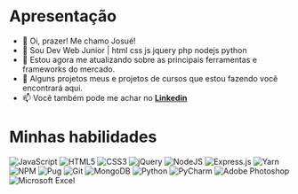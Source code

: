 # Apresentação
- 👋 Oi, prazer! Me chamo Josué!
- 👀 Sou Dev Web Junior | html css js jquery php nodejs python
- 🌱 Estou agora me atualizando sobre as principais ferramentas e frameworks do mercado.
- 💞️ Alguns projetos meus e projetos de cursos que estou fazendo você encontrará aqui.
- 📫 Você também pode me achar no **[Linkedin](https://www.linkedin.com/in/josue-leite-de-souza/)**
# Minhas habilidades
![JavaScript](https://img.shields.io/badge/javascript-%23323330.svg?logo=javascript&logoColor=%23F7DF1E)
![HTML5](https://img.shields.io/badge/html5-%23E34F26.svg?logo=html5&logoColor=white)
![CSS3](https://img.shields.io/badge/css3-%231572B6.svg?logo=css3&logoColor=white)
![jQuery](https://img.shields.io/badge/jquery-%230769AD.svg?logo=jquery&logoColor=white)
![NodeJS](https://img.shields.io/badge/node.js-6DA55F?logo=node.js&logoColor=white)
![Express.js](https://img.shields.io/badge/express.js-%23404d59.svg?logo=express&logoColor=%2361DAFB)
![Yarn](https://img.shields.io/badge/yarn-%232C8EBB.svg?logo=yarn&logoColor=white)
![NPM](https://img.shields.io/badge/NPM-%23000000.svg?logo=npm&logoColor=white)
![Pug](https://img.shields.io/badge/Pug-FFF?logo=pug&logoColor=A86454)
![Git](https://img.shields.io/badge/git-%23F05033.svg?logo=git&logoColor=white)
![MongoDB](https://img.shields.io/badge/MongoDB-%234ea94b.svg?logo=mongodb&logoColor=white)
![Python](https://img.shields.io/badge/python-3670A0?logo=python&logoColor=ffdd54)
![PyCharm](https://img.shields.io/badge/pycharm-143?logo=pycharm&logoColor=black&color=black&labelColor=green)
![Adobe Photoshop](https://img.shields.io/badge/adobephotoshop-%2331A8FF.svg?logo=adobephotoshop&logoColor=white)
![Microsoft Excel](https://img.shields.io/badge/Microsoft_Excel-217346?logo=microsoft-excel&logoColor=white)



<!---
josueuni28/josueuni28 is a ✨ special ✨ repository because its `README.md` (this file) appears on your GitHub profile.
You can click the Preview link to take a look at your changes.
--->
